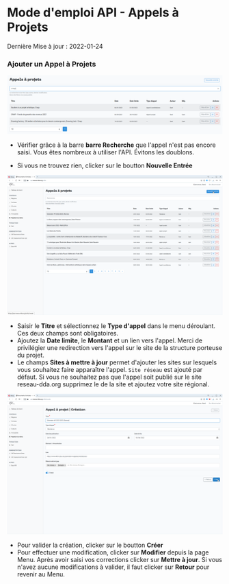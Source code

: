 # Mode d'emploi API - Appels à Projets
Dernière Mise à jour : 2022-01-24


### Ajouter un Appel à Projets
![Alt text](/img/api_appel_1.png "a title")

* Vérifier grâce à la barre **barre Recherche** que l'appel n'est pas encore saisi. Vous êtes nombreux à utiliser l'API. Évitons les doublons.

* Si vous ne trouvez rien, clicker sur le boutton **Nouvelle Entrée**

![Alt text](/img/api_appel_2.png "a title")

* Saisir le **Titre** et sélectionnez le **Type d'appel** dans le menu déroulant. Ces deux champs sont obligatoires.
* Ajoutez la **Date limite**, le **Montant** et un lien vers l'appel. Merci de privilégier une redirection vers l'appel sur le site de la structure porteuse du projet.
* Le champs **Sites à mettre à jour** permet d'ajouter les sites sur lesquels vous souhaitez faire apparaître l'appel. ``Site réseau`` est ajouté par défaut. Si vous ne souhaitez pas que l'appel soit publié sur le site reseau-dda.org supprimez le de la site et ajoutez votre site régional.

![Alt text](/img/api_appel_3.png "a title")

* Pour valider la création, clicker sur le boutton **Créer**
* Pour effectuer une modification, clicker sur **Modifier** depuis la page Menu. Après avoir saisi vos corrections clicker sur **Mettre à jour**. Si vous n'avez aucune modifications à valider, il faut clicker sur **Retour** pour revenir au Menu.
